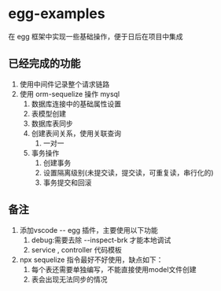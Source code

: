 # egg-examples

在 egg 框架中实现一些基础操作，便于日后在项目中集成

## 已经完成的功能
1. 使用中间件记录整个请求链路
2. 使用 orm-sequelize 操作 mysql
    1. 数据库连接中的基础属性设置
    2. 表模型创建
    3. 数据库表同步
    4. 创建表间关系，使用关联查询
        1. 一对一
    5. 事务操作
        1. 创建事务
        2. 设置隔离级别(未提交读，提交读，可重复读，串行化的)
        3. 事务提交和回滚

## 备注
1. 添加vscode -- egg 插件，主要使用以下功能
    1. debug:需要去除 --inspect-brk 才能本地调试
    2. service , controller 代码模板
2. npx sequelize 指令最好不好使用，缺点如下：
    1. 每个表还需要单独编写，不能直接使用model文件创建
    2. 表会出现无法同步的情况